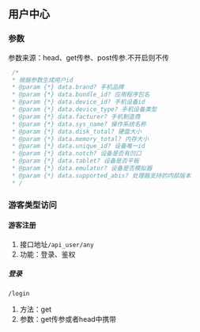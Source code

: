 ## 用户中心

### 参数

参数来源：head、get传参、post传参.不开启则不传

```javascript
 /*
 * 根据参数生成用户id
 * @param {*} data.brand? 手机品牌
 * @param {*} data.bundle_id? 应用程序包名
 * @param {*} data.device_id? 手机设备id
 * @param {*} data.device_type? 手机设备类型
 * @param {*} data.facturer? 手机制造商
 * @param {*} data.sys_name? 操作系统名称
 * @param {*} data.disk_total? 硬盘大小
 * @param {*} data.memory_total? 内存大小
 * @param {*} data.unique_id? 设备唯一id
 * @param {*} data.notch? 设备是否有凹口
 * @param {*} data.tablet? 设备是否平板
 * @param {*} data.emulator? 设备是否模拟器
 * @param {*} data.supported_abis? 处理器支持的内部版本
 * /
 ```

### 游客类型访问

#### 游客注册

1. 接口地址`/api_user/any`
2. 功能：登录、鉴权

##### 登录
`/login`

1. 方法：get
2. 参数：get传参或者head中携带

